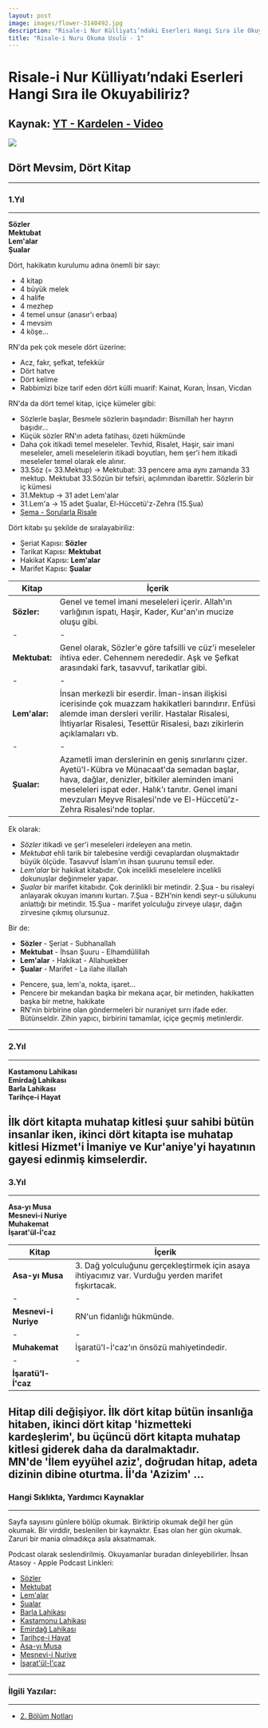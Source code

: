 ```yaml
---
layout: post
image: images/flower-3140492.jpg
description: "Risale-i Nur Külliyatı’ndaki Eserleri Hangi Sıra ile Okuyabiliriz?"
title: "Risale-i Nuru Okuma Usulü - 1"
---
```

# Risale-i Nur Külliyatı’ndaki Eserleri Hangi Sıra ile Okuyabiliriz?

## Kaynak: [YT - Kardelen - Video](https://www.youtube.com/watch?v=UJlO9dyrWq4)

![]({{site.baseurl}}/images/flower-3140492.jpg)

## Dört Mevsim, Dört Kitap
---
### 1.Yıl
---
**Sözler**  
**Mektubat**  
**Lem'alar**  
**Şualar**

Dört, hakikatın kurulumu adına önemli bir sayı:
- 4 kitap
- 4 büyük melek
- 4 halife
- 4 mezhep
- 4 temel unsur (anasır'ı erbaa)
- 4 mevsim
- 4 köşe...

RN'da pek çok mesele dört üzerine:
- Acz, fakr, şefkat, tefekkür
- Dört hatve
- Dört kelime
- Rabbimizi bize tarif eden dört külli muarif: Kainat, Kuran, İnsan, Vicdan


RN'da da dört temel kitap, içiçe kümeler gibi:
- Sözlerle başlar, Besmele sözlerin başındadır: Bismillah her hayrın başıdır...
- Küçük sözler RN'ın adeta fatihası, özeti hükmünde
- Daha çok itikadi temel meseleler. Tevhid, Risalet, Haşir, sair imani meseleler, ameli meselelerin itikadi boyutları, hem şer'i hem itikadi meseleler temel olarak ele alınır.
- 33.Söz (= 33.Mektup) -> Mektubat: 33 pencere ama aynı zamanda 33 mektup. Mektubat 33.Sözün bir tefsiri, açılımından ibarettir. Sözlerin bir iç kümesi
- 31.Mektup -> 31 adet Lem'alar
- 31.Lem'a -> 15 adet Şualar, El-Hüccetü'z-Zehra (15.Şua)
- [Şema - Sorularla Risale](https://sorularlarisale.com/images/articles/kulliyat-sema.jpg)

Dört kitabı şu şekilde de sıralayabiriliz:
- Şeriat Kapısı: **Sözler**
- Tarikat Kapısı: **Mektubat**
- Hakikat Kapısı: **Lem'alar**
- Marifet Kapısı: **Şualar**

| Kitap | İçerik |
|-|-|
| **Sözler:** | Genel ve temel imani meseleleri içerir. Allah'ın varlığının ispatı, Haşir, Kader, Kur'an'ın mucize oluşu gibi. |
|-|-|
| **Mektubat:** | Genel olarak, Sözler'e göre tafsilli ve cüz'i meseleler ihtiva eder. Cehennem nerededir. Aşk ve Şefkat arasındaki fark, tasavvuf, tarikatlar gibi. |
|-|-|
| **Lem'alar:** | İnsan merkezli bir eserdir. İman-insan ilişkisi icerisinde çok muazzam hakikatleri barındırır. Enfüsi alemde iman dersleri verilir. Hastalar Risalesi, İhtiyarlar Risalesi, Tesettür Risalesi, bazı zikirlerin açıklamaları vb. |
|-|-|
| **Şualar:** | Azametli iman derslerinin en geniş sınırlarını çizer. Ayetü'l-Kübra ve Münacaat'da semadan başlar, hava, dağlar, denizler, bitkiler aleminden imani meseleleri ispat eder. Halık'ı tanıtır. Genel imani mevzuları Meyve Risalesi'nde ve El-Hüccetü'z-Zehra Risalesi'nde toplar. |

Ek olarak:
- *Sözler* itikadi ve şer'i meseleleri irdeleyen ana metin. 
- *Mektubat* ehli tarik bir talebesine verdiği cevaplardan oluşmaktadır büyük ölçüde. Tasavvuf İslam'ın ihsan şuurunu temsil eder. 
- *Lem'alar* bir hakikat kitabıdır. Çok incelikli meselelere incelikli dokunuşlar değinmeler yapar. 
- *Şualar* bir marifet kitabıdır. Çok derinlikli bir metindir. 2.Şua - bu risaleyi anlayarak okuyan imanını kurtarı. 7.Şua - BZH'nin kendi seyr-u sülukunu anlattığı bir metindir. 15.Şua - marifet yolculuğu zirveye ulaşır, dağın zirvesine çıkmış olursunuz.

Bir de:
- **Sözler** - Şeriat - Subhanallah
- **Mektubat** - İhsan Şuuru - Elhamdülillah
- **Lem'alar** - Hakikat - Allahuekber
- **Şualar** - Marifet - La ilahe illallah

* Pencere, şua, lem'a, nokta, işaret...
* Pencere bir mekandan başka bir mekana açar, bir metinden, hakikatten başka bir metne, hakikate
* RN'nin birbirine olan göndermeleri bir nuraniyet sırrı ifade eder. Bütünseldir. Zihin yapıcı, birbirini tamamlar, içiçe         geçmiş metinlerdir.
---
### 2.Yıl
---
**Kastamonu Lahikası**  
**Emirdağ Lahikası**  
**Barla Lahikası**  
**Tarihçe-i Hayat**

İlk dört kitapta muhatap kitlesi şuur sahibi bütün insanlar iken, ikinci dört kitapta ise muhatap kitlesi Hizmet'i İmaniye ve Kur'aniye'yi hayatının gayesi edinmiş kimselerdir.
---
### 3.Yıl
---
**Asa-yı Musa**  
**Mesnevi-i Nuriye**  
**Muhakemat**  
**İşarat'ül-İ'caz**

| Kitap | İçerik |
|-|-|
| **Asa-yı Musa** | 3. Dağ yolculuğunu gerçekleştirmek için asaya ihtiyacımız var. Vurduğu yerden marifet fışkırtacak. |
|-|-|
| **Mesnevi-i Nuriye** | RN'un fidanlığı hükmünde. |
|-|-|
| **Muhakemat** | İşaratü'l-İ'caz'ın önsözü mahiyetindedir. |
|-|-|
| **İşaratü'l-İ'caz** |  |

Hitap dili değişiyor. İlk dört kitap bütün insanlığa hitaben, ikinci dört kitap 'hizmetteki kardeşlerim', bu üçüncü dört kitapta muhatap kitlesi giderek daha da daralmaktadır.  
MN'de 'İlem eyyühel aziz', doğrudan hitap, adeta dizinin dibine oturtma. İİ'da 'Azizim' ...
---
### Hangi Sıklıkta, Yardımcı Kaynaklar
---
Sayfa sayısını günlere bölüp okumak. Biriktirip okumak değil her gün okumak. Bir virddir, beslenilen bir kaynaktır. Esas olan her gün okumak. Zaruri bir mania olmadıkça asla aksatmamak. 

Podcast olarak seslendirilmiş. Okuyamanlar buradan dinleyebilirler.
İhsan Atasoy - Apple Podcast Linkleri:

- [Sözler](https://podcasts.apple.com/us/podcast/risale-i-nur-k%C3%BClliyati-s%C3%B6zler/id1016442063)
- [Mektubat](https://podcasts.apple.com/us/podcast/mektubat-risale-i-nur-k%C3%BClliyati/id1016441432)
- [Lem'alar](https://podcasts.apple.com/us/podcast/lemalar-risale-i-nur-k%C3%BClliyati/id1016441279)
- [Şualar](https://podcasts.apple.com/us/podcast/su%C3%A2lar-risale-i-nur-k%C3%BClliyati/id1016441894)
- [Barla Lahikası](https://podcasts.apple.com/us/podcast/barla-l%C3%A2hikasi-risale-i-nur-k%C3%BClliyati/id1016441420)
- [Kastamonu Lahikası](https://podcasts.apple.com/us/podcast/kastamonu-lahikasi-risale-i-nur-k%C3%BClliyati/id1016441816)
- [Emirdağ Lahikası](https://podcasts.apple.com/us/podcast/emirdag-l%C3%A2hikasi-risale-i-nur-k%C3%BClliyati/id1016441443)
- [Tarihçe-i Hayat](https://podcasts.apple.com/us/podcast/tarih%C3%A7e-i-hayat-risale-i-nur-k%C3%BClliyati/id1016442142)
- [Asa-yı Musa](https://podcasts.apple.com/us/podcast/asa-yi-musa-risale-i-nur-k%C3%BClliyati/id1016417339)
- [Mesnevi-i Nuriye](https://podcasts.apple.com/us/podcast/mesnevi-i-nuriye-risale-i-nur-k%C3%BClliyati/id1016441813)
- [İşarat'ül-İ'caz](https://podcasts.apple.com/us/podcast/isarat%C3%BCl-icaz-risale-i-nur-k%C3%BClliyati/id1016441224)
---
### İlgili Yazılar:
---
- [2. Bölüm Notları](https://risalenotlari.github.io/blog/2020/03/22/rn-daha-verimli-nasil-okunur.html)
